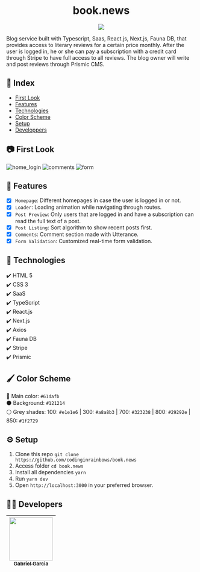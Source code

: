 <h1 align="center"> book.news </h1>

<p align="center">
<img src="http://img.shields.io/static/v1?label=STATUS&message=FINISHED&color=BLUE&style=for-the-badge"/>
</p>

Blog service built with Typescript, Saas, React.js, Next.js, Fauna DB, that provides access to literary reviews for a certain price monthly. After the user is logged in, he or she can pay a subscription with a credit card through Stripe to have full access to all reviews. The blog owner will write and post reviews through Prismic CMS.

## :file_folder: Index
* [First Look](#camera-first-look)
* [Features](#hammer-features)
* [Technologies](#rocket-technologies)
* [Color Scheme](#paintbrush-color-scheme)
* [Setup](#gear-setup)
* [Developpers](#man_technologist-developers)

## :camera: First Look
![home_login](https://user-images.githubusercontent.com/82886646/157143259-f0d72784-2863-4e7b-b1bc-13874e5d995c.gif)
![comments](https://user-images.githubusercontent.com/82886646/157143264-46322c0d-b334-4ff9-814d-1af1f3c5229c.gif)
![form](https://user-images.githubusercontent.com/82886646/157143271-dbdcefc7-ee80-4a58-a9e9-c40d060be413.gif)

## :hammer: Features

- [x] `Homepage`: Different homepages in case the user is logged in or not.
- [x] `Loader`: Loading animation while navigating through routes.
- [x] `Post Preview`: Only users that are logged in and have a subscription can read the full text of a post.
- [x] `Post Listing`: Sort algorithm to show recent posts first. 
- [x] `Comments`: Comment section made with Utterance.  
- [x] `Form Validation`: Customized real-time form validation.

## :rocket: Technologies

  ✔️ HTML 5 <br>
  ✔️ CSS 3 <br>
  ✔️ SaaS<br>
  ✔️ TypeScript <br>
  ✔️ React.js <br>
  ✔️ Next.js <br>
  ✔️ Axios <br>
  ✔️ Fauna DB <br>
  ✔️ Stripe <br>
  ✔️ Prismic <br>

## :paintbrush: Color Scheme

:large_blue_circle: Main color: `#61dafb` <br>
:black_circle: Background: `#121214` <br>
:white_circle: Grey shades: 100: `#e1e1e6` | 300: `#a8a8b3` | 700: `#323238` | 800: `#29292e` | 850: `#1f2729` <br>

## :gear: Setup

1. Clone this repo `git clone https://github.com/codinginrainbows/book.news`
2. Access folder `cd book.news`
3. Install all dependencies `yarn` 
4. Run `yarn dev`
5. Open `http://localhost:3000` in your preferred browser.

## :man_technologist: Developers

| [<img src="https://avatars.githubusercontent.com/u/82886646?v=4" width=115><br><sub>Gabriel Garcia</sub>](https://github.com/codinginrainbows)
| :---: |
